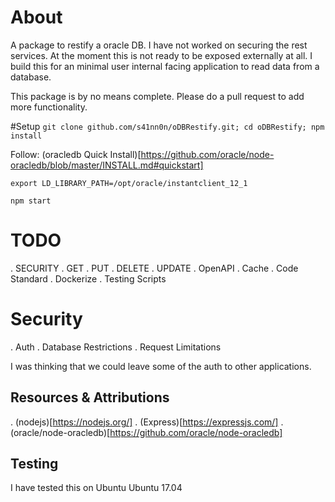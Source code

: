 # About

A package to restify a oracle DB.
I have not worked on securing the rest services. At the moment this is not ready to be exposed externally at all.
I build this for an minimal user internal facing application to read data from a database.

This package is by no means complete.
Please do a pull request to add more functionality.

#Setup
`git clone github.com/s41nn0n/oDBRestify.git; cd oDBRestify; npm install`

Follow:
(oracledb Quick Install)[https://github.com/oracle/node-oracledb/blob/master/INSTALL.md#quickstart]

`export LD_LIBRARY_PATH=/opt/oracle/instantclient_12_1`

`npm start`

# TODO
. SECURITY
. GET
. PUT
. DELETE
. UPDATE
. OpenAPI
. Cache
. Code Standard
. Dockerize
. Testing Scripts

# Security
. Auth
. Database Restrictions
. Request Limitations

I was thinking that we could leave some of the auth to other applications.

## Resources & Attributions
. (nodejs)[https://nodejs.org/]
. (Express)[https://expressjs.com/]
. (oracle/node-oracledb)[https://github.com/oracle/node-oracledb]

## Testing
I have tested this on Ubuntu Ubuntu 17.04